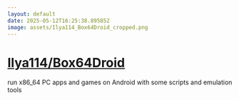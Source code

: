 ```yaml
---
layout: default
date: 2025-05-12T16:25:38.895852
image: assets/Ilya114_Box64Droid_cropped.png
---
```


# [Ilya114/Box64Droid](https://github.com/Ilya114/Box64Droid)

run x86_64 PC apps and games on Android with some scripts and emulation tools
